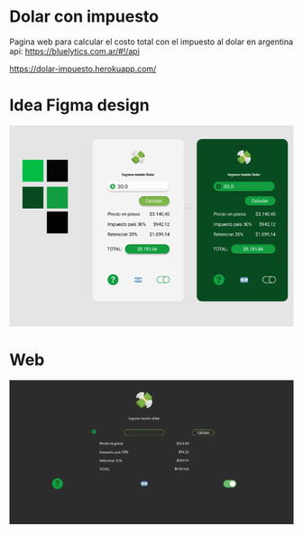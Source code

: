 # Dolar con impuesto
Pagina web para calcular el costo total con el impuesto al dolar en argentina api: https://bluelytics.com.ar/#!/api

https://dolar-impuesto.herokuapp.com/ 

# Idea Figma design 
![alt text](https://github.com/juancruzmarq/dolarImpuesto/blob/master/Screenshot_5.png?raw=true)

# Web 

![alt text](https://github.com/juancruzmarq/dolarImpuesto/blob/master/Screenshot_1.png?raw=true)
